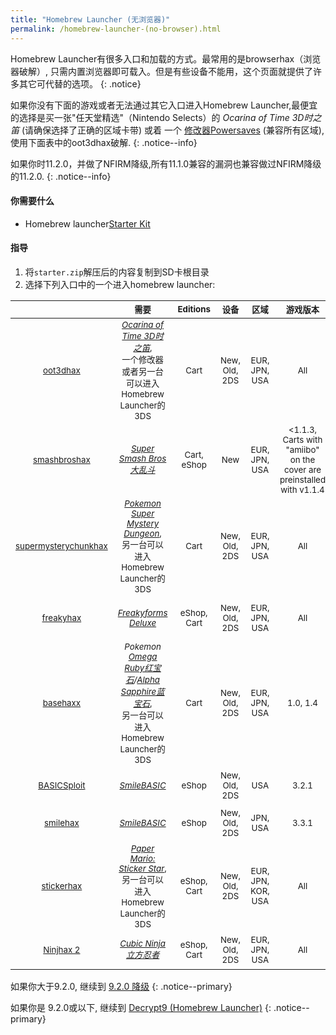 ```yaml
---
title: "Homebrew Launcher (无浏览器)"
permalink: /homebrew-launcher-(no-browser).html
---
```

Homebrew Launcher有很多入口和加载的方式。最常用的是browserhax（浏览器破解）, 只需内置浏览器即可载入。但是有些设备不能用，这个页面就提供了许多其它可代替的选项。
{: .notice}

如果你没有下面的游戏或者无法通过其它入口进入Homebrew Launcher,最便宜的选择是买一张"任天堂精选"（Nintendo Selects）的 _Ocarina of Time 3D时之笛_ (请确保选择了正确的区域卡带) 或着 一个 [修改器Powersaves](https://s.click.taobao.com/dMPSaMx) (兼容所有区域), 使用下面表中的oot3dhax破解.
{: .notice--info}

如果你时11.2.0，并做了NFIRM降级,所有11.1.0兼容的漏洞也兼容做过NFIRM降级的11.2.0.
{: .notice--info}

#### 你需要什么

+ Homebrew launcher[Starter Kit](http://smealum.github.io/ninjhax2/starter.zip)

#### 指导

1. 将`starter.zip`解压后的内容复制到SD卡根目录
2. 选择下列入口中的一个进入homebrew launcher:

| <sub> | <sub>需要 | <sub>Editions | <sub>设备 | <sub>区域 | <sub>游戏版本 | <sub>系统版本 |
|:-:|:-:|:-:|:-:|:-:|:-:|:-:|
| <sub>[oot3dhax](https://github.com/yellows8/oot3dhax) | <sub>[*Ocarina of Time 3D时之笛*](https://amzn.to/2fkaKdp), <br> 一个修改器或者另一台可以进入Homebrew Launcher的3DS | <sub>Cart | <sub>New, Old, 2DS | <sub>EUR, JPN, USA | <sub>All | <sub>9.0.0-X 以上包含11.2.0-X |
| <sub>[smashbroshax](https://gbatemp.net/threads/397194/) | <sub>[*Super Smash Bros大乱斗*](https://amzn.to/2ftGA72) | <sub>Cart, eShop | <sub>New  | <sub>EUR, JPN, USA | <sub><1.1.3, <br> Carts with "amiibo" on the cover are preinstalled with v1.1.4 | <sub>9.0.0-X 以上包含 11.2.0-X |
| <sub>[supermysterychunkhax](https://smd.salthax.org/) | <sub>[*Pokemon Super Mystery Dungeon*](https://amzn.to/2ebxZ75), <br> 另一台可以进入Homebrew Launcher的3DS | <sub>Cart | <sub>New, Old, 2DS | <sub>EUR, JPN, USA | <sub>All | <sub>9.9.0-X (USA/JPN) / 10.2.0-X (EUR) 以上包含 11.0.0-X |
| <sub>[freakyhax](http://plutooo.github.io/freakyhax/) | <sub>[*Freakyforms Deluxe*](https://amzn.to/2f6eHO7) | <sub>eShop, Cart | <sub>New, Old, 2DS | <sub>EUR, JPN, USA | <sub>All | <sub>9.0.0-X up to and including 11.1.0-X |
| <sub>[basehaxx](http://mrnbayoh.github.io/basehaxx/) | <sub>*Pokemon [Omega Ruby红宝石](https://amzn.to/2eRILNQ)/[Alpha Sapphire蓝宝石](https://amzn.to/2ebGrmN)*, <br> 另一台可以进入Homebrew Launcher的3DS | <sub>Cart | <sub>New, Old, 2DS | <sub>EUR, JPN, USA | <sub>1.0, 1.4 | <sub>9.0.0-X 以上包含 11.0.0-X |
| <sub>[BASICSploit](https://mrnbayoh.github.io/basicsploit/) | <sub>[*SmileBASIC*](https://www.nintendo.com/games/detail/eYURHNjVdfyrnA3OJGfmlMYIrJUzgOcv) | <sub>eShop | <sub>New, Old, 2DS | <sub>USA | <sub>3.2.1 | <sub>9.0.0-X 以上包含 11.0.0-X |
| <sub>[smilehax](https://plutooo.github.io/smilehax/) | <sub>[*SmileBASIC*](https://www.nintendo.com/games/detail/eYURHNjVdfyrnA3OJGfmlMYIrJUzgOcv) | <sub>eShop | <sub>New, Old, 2DS | <sub>JPN, USA | <sub>3.3.1 | <sub>9.0.0-X 以上包含 11.0.0-X |
| <sub>[stickerhax](https://github.com/yellows8/stickerhax) | <sub>[*Paper Mario: Sticker Star*](https://amzn.to/2f6aDx8), <br> 另一台可以进入Homebrew Launcher的3DS | <sub>eShop, Cart | <sub>New, Old, 2DS | <sub>EUR, JPN, KOR, USA | <sub>All | <sub>9.0.0-X 以上包含 11.2.0-X |
| <sub>[Ninjhax 2](http://smealum.github.io/ninjhax2/) | <sub>[*Cubic Ninja立方忍者*](https://amzn.to/2eRI1by) | <sub>eShop, Cart | <sub>New, Old, 2DS | <sub>EUR, JPN, USA | <sub>All | <sub>9.0.0-X 以上包含 11.2.0-X |

<script type="text/javascript">
amzn_assoc_placement = "adunit0";
amzn_assoc_tracking_id = "plailect-20";
amzn_assoc_ad_mode = "manual";
amzn_assoc_ad_type = "smart";
amzn_assoc_marketplace = "amazon";
amzn_assoc_region = "US";
amzn_assoc_title = "3DS Homebrew Launcher";
amzn_assoc_linkid = "718ad647bc3d1b8f8c44b3a1f34bc235";
amzn_assoc_search_bar = "false";
amzn_assoc_asins = "B01AC3ZDCE,B00DD0B1R0,B00YC7DZP4,B00IVJ1M7M,B008YYSBR8,B004SG211I,B00KI2OZ9M,B00K848IH0";
</script>
<script src="//z-na.amazon-adsystem.com/widgets/onejs?MarketPlace=US"></script>

如果你大于9.2.0, 继续到 [9.2.0 降级](9.2.0-downgrade)
{: .notice--primary}

如果你是 9.2.0或以下, 继续到 [Decrypt9 (Homebrew Launcher)](decrypt9-(homebrew-launcher))
{: .notice--primary}
